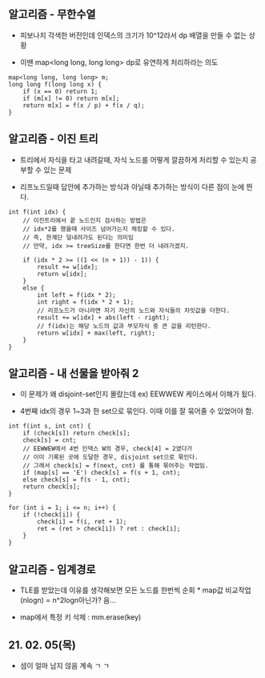 ## 알고리즘 - 무한수열

 - 피보나치 각색한 버전인데 인덱스의 크기가 10^12라서 dp 배열을 만들 수 없는 상황

 - 이땐 map<long long, long long> dp로 유연하게 처리하라는 의도

```
map<long long, long long> m;
long long f(long long x) {
	if (x == 0) return 1;
	if (m[x] != 0) return m[x];
	return m[x] = f(x / p) + f(x / q);
}
```

## 알고리즘 - 이진 트리

 - 트리에서 자식을 타고 내려갈때, 자식 노드를 어떻게 깔끔하게 처리할 수 있는지 공부할 수 있는 문제

 - 리프노드일때 답안에 추가하는 방식과 아닐때 추가하는 방식이 다른 점이 눈에 띈다.

```
int f(int idx) {
	// 이진트리에서 끝 노드인지 검사하는 방법은
	// idx*2를 했을때 사이즈 넘어가는지 체킹할 수 있다.
	// 즉, 한계단 덜내려가도 된다는 의미임
	// 만약, idx >= treeSize를 한다면 한번 더 내려가겠지.

	if (idx * 2 >= ((1 << (n + 1)) - 1)) {
		result += w[idx];
		return w[idx];
	}
	else {
		int left = f(idx * 2);
		int right = f(idx * 2 + 1);
		// 리프노드가 아니라면 자기 자신의 노드와 자식들의 차잇값을 더한다.
		result += w[idx] + abs(left - right);
		// f(idx)는 해당 노드의 값과 부모자식 중 큰 값을 리턴한다.
		return w[idx] + max(left, right);
	}
}
```

## 알고리즘 - 내 선물을 받아줘 2

 - 이 문제가 왜 disjoint-set인지 몰랐는데 ex) EEWWEW 케이스에서 이해가 됬다.

 - 4번째 idx의 경우 1~3과 한 set으로 묶인다. 이때 이를 잘 묶어줄 수 있었어야 함.

```
int f(int s, int cnt) {
	if (check[s]) return check[s];
	check[s] = cnt;
	// EEWWEW에서 4번 인덱스 W의 경우, check[4] = 2였다가
	// 이미 기록된 곳에 도달한 경우, disjoint set으로 묶인다.
	// 그래서 check[s] = f(next, cnt) 를 통해 묶어주는 작업임.
	if (map[s] == 'E') check[s] = f(s + 1, cnt);
	else check[s] = f(s - 1, cnt);
	return check[s];
}

for (int i = 1; i <= n; i++) {
	if (!check[i]) {
		check[i] = f(i, ret + 1);
		ret = (ret > check[i]) ? ret : check[i];
	}
}
```

## 알고리즘 - 임계경로

 - TLE를 받았는데 이유를 생각해보면 모든 노드를 한번씩 순회 * map값 비교작업(nlogn) = n^2logn아닌가? 음...

 - map에서 특정 키 삭제 : mm.erase(key)

## 21. 02. 05(목)

 - 셤이 얼마 남지 않음 계속 ㄱ ㄱ
